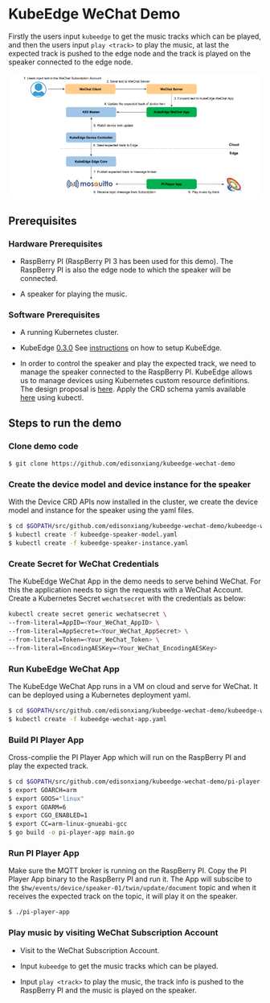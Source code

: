 # KubeEdge WeChat Demo

Firstly the users input `kubeedge` to get the music tracks which can be played,
and then the users input `play <track>` to play the music,
at last the expected track is pushed to the edge node
and the track is played on the speaker connected to the edge node.

<img src="workflow.png">

## Prerequisites

### Hardware Prerequisites

* RaspBerry PI (RaspBerry PI 3 has been used for this demo).
  The RaspBerry PI is also the edge node to which the speaker will be connected.

* A speaker for playing the music.

### Software Prerequisites

* A running Kubernetes cluster.

* KubeEdge [0.3.0](https://github.com/kubeedge/kubeedge/releases/tag/v0.3.0)
  See [instructions](https://github.com/kubeedge/kubeedge/blob/master/docs/getting-started/usage.md#run-kubeedge) on how to setup KubeEdge.

* In order to control the speaker and play the expected track, we need to manage the speaker connected to the RaspBerry PI.
  KubeEdge allows us to manage devices using Kubernetes custom resource definitions.
  The design proposal is [here](https://github.com/kubeedge/kubeedge/blob/master/docs/proposals/device-crd.md).
  Apply the CRD schema yamls available [here](https://github.com/kubeedge/kubeedge/tree/master/build/crds/devices) using kubectl. 

## Steps to run the demo

### Clone demo code

```sh
$ git clone https://github.com/edisonxiang/kubeedge-wechat-demo
```

### Create the device model and device instance for the speaker

With the Device CRD APIs now installed in the cluster,
we create the device model and instance for the speaker using the yaml files.

```sh
$ cd $GOPATH/src/github.com/edisonxiang/kubeedge-wechat-demo/kubeedge-wechat-app/deployments/
$ kubectl create -f kubeedge-speaker-model.yaml
$ kubectl create -f kubeedge-speaker-instance.yaml
```

### Create Secret for WeChat Credentials

The KubeEdge WeChat App in the demo needs to serve behind WeChat.
For this the application needs to sign the requests with a WeChat Account.
Create a Kubernetes Secret `wechatsecret` with the credentials as below:

```sh
kubectl create secret generic wechatsecret \
--from-literal=AppID=<Your_WeChat_AppID> \
--from-literal=AppSecret=<Your_WeChat_AppSecret> \
--from-literal=Token=<Your_WeChat_Token> \
--from-literal=EncodingAESKey=<Your_WeChat_EncodingAESKey>
```

### Run KubeEdge WeChat App

The KubeEdge WeChat App runs in a VM on cloud and serve for WeChat.
It can be deployed using a Kubernetes deployment yaml.

```sh
$ cd $GOPATH/src/github.com/edisonxiang/kubeedge-wechat-demo/kubeedge-wechat-app/deployments/
$ kubectl create -f kubeedge-wechat-app.yaml
```

### Build PI Player App

Cross-complie the PI Player App which will run on the RaspBerry PI and play the expected track.

```sh
$ cd $GOPATH/src/github.com/edisonxiang/kubeedge-wechat-demo/pi-player-app/
$ export GOARCH=arm
$ export GOOS="linux"
$ export GOARM=6
$ export CGO_ENABLED=1
$ export CC=arm-linux-gnueabi-gcc
$ go build -o pi-player-app main.go
```

### Run PI Player App

Make sure the MQTT broker is running on the RaspBerry PI.
Copy the PI Player App binary to the RaspBerry PI and run it.
The App will subscibe to the `$hw/events/device/speaker-01/twin/update/document` topic 
and when it receives the expected track on the topic, it will play it on the speaker.

```sh
$ ./pi-player-app
```

### Play music by visiting WeChat Subscription Account

* Visit to the WeChat Subscription Account.

* Input `kubeedge` to get the music tracks which can be played.

* Input `play <track>` to play the music,
  the track info is pushed to the RaspBerry PI
  and the music is played on the speaker.